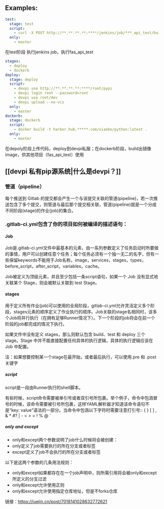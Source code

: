 ## Examples:
```yml
test:
  stage: test
  script:
    - curl -X POST http://**.**.**.**:****/jenkins/job/***_api_test/buildWithParameters --user ${JENKINS_USER}:${JENKINS_TOKEN}
  only:
    - master
```
 在test阶段 执行jenkins job，执行fas_api_test

```yml
stages:
  - deploy
  - dockerb
deploy:
  stage: deploy
  script:
    - devpi use http://**.**.**.**:****/root/pypi
    - devpi login root --password=root
    - devpi use root/dev
    - devpi upload --no-vcs
  only:
    - master
dockerb:
  stage: dockerb
  script:
    - docker build -t harbor.hub.*****.com/xiaobo/python:latest .
  only:
    - master
```
在depoly阶段上传代码，deploy到devpi私服；在dockerb阶段，build出镜像image，供其他项目（fas_api_test）使用

## [[devpi 私有pip源系统|什么是devpi？]]


### 管道（pipeline）

每个推送到 Gitlab 的提交都会产生一个与该提交关联的管道(pipeline)，若一次推送包含了多个提交，则管道与最后那个提交相关联，管道(pipeline)就是一个分成不同阶段(stage)的作业(job)的集合。


### .gitlab-ci.yml包含了你的项目如何被编译的描述语句：

#### Job

Job是.gitlab-ci.yml文件中最基本的元素，由一系列参数定义了任务启动时所要做的事情，用户可以创建任意个任务；每个任务必须有一个独一无二的名字，但有一些保留keywords不能用于Job名称，image，services，stages，types，before_script，after_script，variables，cache。

Job被定义为顶级元素，并且至少包括一条script语句，如果一个 Job 没有显式地关联某个 Stage，则会被默认关联到 test Stage。

#### stages

用于定义所有作业(job)可以使用的全局阶段，gitlab-ci.yml允许灵活定义多个阶段，stages元素的顺序定义了作业执行的顺序。Job关联的stage名相同时，该多个Job将并行执行（在拥有足够Runner情况下）。下一个阶段的job将会在前一个阶段的job都完成的情况下执行。

如果文件中没有定义 stages，那么则默认包含 build、test 和 deploy 三个 stage。Stage 中并不能直接配置任何具体的执行逻辑，具体的执行逻辑应该在 Job 中配置。

注：如果想要控制某一个stage在最开始，或者最后执行，可以使用.pre 和 .post 关键字

##### script

script是一段由Runner执行的shell脚本。

有些时候，script命令需要被单引号或者双引号所包裹。举个例子，命令中包涵冒号的时候，该命令需要被引号所包裹，这样YAML解析器才知道该命令语句不是“key: value”语法的一部分。当命令中包涵以下字符时需要注意打引号:: { } [ ] , & * #? | - < > = ! % @ `

##### only and except

-   only和except两个参数说明了job什么时候将会被创建：
-   only定义了job需要执行的所在分支或者标签
-   except定义了job不会执行的所在分支或者标签

以下是这两个参数的几条用法规则：

-   only和except如果都存在在一个job声明中，则所需引用将会被only和except所定义的分支过滤
-   only和except允许使用正则
-   only和except允许使用指定仓库地址，但是不forks仓库


链接：https://juejin.cn/post/7018141028632772621  




